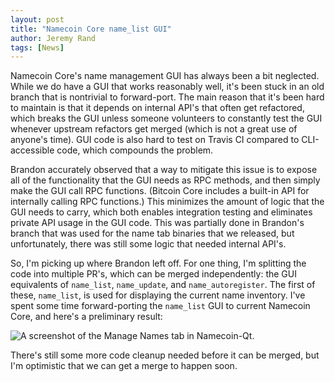 ```yaml
---
layout: post
title: "Namecoin Core name_list GUI"
author: Jeremy Rand
tags: [News]
---
```


Namecoin Core's name management GUI has always been a bit neglected.  While we do have a GUI that works reasonably well, it's been stuck in an old branch that is nontrivial to forward-port.  The main reason that it's been hard to maintain is that it depends on internal API's that often get refactored, which breaks the GUI unless someone volunteers to constantly test the GUI whenever upstream refactors get merged (which is not a great use of anyone's time).  GUI code is also hard to test on Travis CI compared to CLI-accessible code, which compounds the problem.

Brandon accurately observed that a way to mitigate this issue is to expose all of the functionality that the GUI needs as RPC methods, and then simply make the GUI call RPC functions.  (Bitcoin Core includes a built-in API for internally calling RPC functions.)  This minimizes the amount of logic that the GUI needs to carry, which both enables integration testing and eliminates private API usage in the GUI code.  This was partially done in Brandon's branch that was used for the name tab binaries that we released, but unfortunately, there was still some logic that needed internal API's.

So, I'm picking up where Brandon left off.  For one thing, I'm splitting the code into multiple PR's, which can be merged independently: the GUI equivalents of `name_list`, `name_update`, and `name_autoregister`.  The first of these, `name_list`, is used for displaying the current name inventory.  I've spent some time forward-porting the `name_list` GUI to current Namecoin Core, and here's a preliminary result:

![A screenshot of the Manage Names tab in Namecoin-Qt.]({{site.baseurl}}images/screenshots/namecoin-core/manage-names-2020-08-19.png)

There's still some more code cleanup needed before it can be merged, but I'm optimistic that we can get a merge to happen soon.


